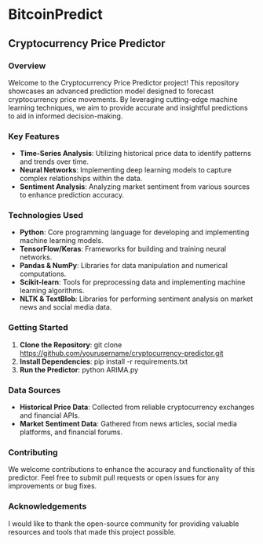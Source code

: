# BitcoinPredict

## Cryptocurrency Price Predictor

### Overview
Welcome to the Cryptocurrency Price Predictor project! This repository showcases an advanced prediction model designed to forecast cryptocurrency price movements. By leveraging cutting-edge machine learning techniques, we aim to provide accurate and insightful predictions to aid in informed decision-making.

### Key Features
- **Time-Series Analysis**: Utilizing historical price data to identify patterns and trends over time.
- **Neural Networks**: Implementing deep learning models to capture complex relationships within the data.
- **Sentiment Analysis**: Analyzing market sentiment from various sources to enhance prediction accuracy.

### Technologies Used
- **Python**: Core programming language for developing and implementing machine learning models.
- **TensorFlow/Keras**: Frameworks for building and training neural networks.
- **Pandas & NumPy**: Libraries for data manipulation and numerical computations.
- **Scikit-learn**: Tools for preprocessing data and implementing machine learning algorithms.
- **NLTK & TextBlob**: Libraries for performing sentiment analysis on market news and social media data.

### Getting Started
1. **Clone the Repository**:
   git clone https://github.com/yourusername/cryptocurrency-predictor.git
2. **Install Dependencies**:
   pip install -r requirements.txt
3. **Run the Predictor**:
   python ARIMA.py

### Data Sources
- **Historical Price Data**: Collected from reliable cryptocurrency exchanges and financial APIs.
- **Market Sentiment Data**: Gathered from news articles, social media platforms, and financial forums.

### Contributing
We welcome contributions to enhance the accuracy and functionality of this predictor. Feel free to submit pull requests or open issues for any improvements or bug fixes.


### Acknowledgements
I would like to thank the open-source community for providing valuable resources and tools that made this project possible.
